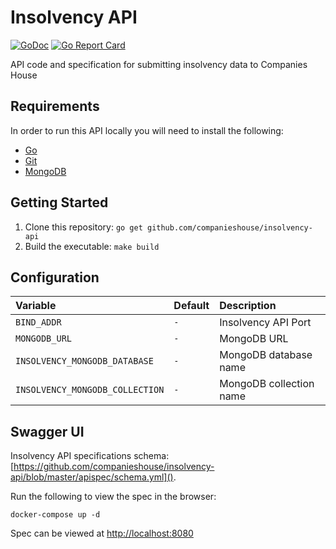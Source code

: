 # Insolvency API

[![GoDoc](https://godoc.org/github.com/companieshouse/insolvency-api?status.svg)](https://godoc.org/github.com/companieshouse/insolvency-api)
[![Go Report Card](https://goreportcard.com/badge/github.com/companieshouse/insolvency-api)](https://goreportcard.com/report/github.com/companieshouse/insolvency-api)

API code and specification for submitting insolvency data to Companies House

## Requirements
In order to run this API locally you will need to install the following:

- [Go](https://golang.org/doc/install)
- [Git](https://git-scm.com/downloads)
- [MongoDB](https://www.mongodb.com/)

## Getting Started
1. Clone this repository: `go get github.com/companieshouse/insolvency-api`
1. Build the executable: `make build`

## Configuration
Variable                        | Default   | Description
:-------------------------------|:----------|:------------
`BIND_ADDR`                     |`-`        | Insolvency API Port
`MONGODB_URL`                   |`-`        | MongoDB URL
`INSOLVENCY_MONGODB_DATABASE`   |`-`        | MongoDB database name
`INSOLVENCY_MONGODB_COLLECTION` |`-`        | MongoDB collection name

## Swagger UI

Insolvency API specifications schema: [https://github.com/companieshouse/insolvency-api/blob/master/apispec/schema.yml]().

Run the following to view the spec in the browser:

    docker-compose up -d

Spec can be viewed at [http://localhost:8080](http://localhost:8080)
